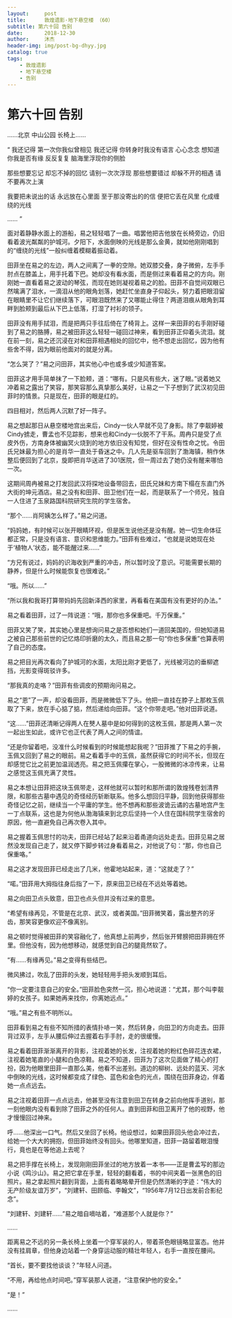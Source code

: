 ```yaml
---
layout:     post
title:      敦煌遗影·地下悬空楼 （60）
subtitle: 第六十回 告别
date:       2018-12-30
author:     沐杰
header-img: img/post-bg-dhyy.jpg
catalog: true
tags:
    - 敦煌遗影
    - 地下悬空楼
    - 告别
---
```

# 第六十回 告别

……北京 中山公园 长椅上……

“
我还记得
第一次你我似曾相见
我还记得
你转身时我没有语言
心心念念
想知道你我是否有缘
反反复复
脑海里浮现你的侧脸

那些想要忘记
却忘不掉的回忆
请别一次次浮现
那些想要错过
却躲不开的相遇
请不要再次上演

我要把未说出的话
永远放在心里面
至于那没寄出的的信
便把它丢在风里
化成缠绕的光线

……
”

面对着静静水面上的游船，易之轻轻唱了一曲。唱罢他把吉他放在长椅旁边，仍旧看着波光粼粼的护城河。夕阳下，水面倒映的光线是那么金黄，就如他刚刚唱到的“缠绕的光线”一般纠缠着模糊着振动着。

田菲坐在易之的左边，两人之间离了一拳的空隙。她双膝交叠，身子微俯，左手手肘点在膝盖上，用手托着下巴。她却没有看水面，而是侧过来看着易之的方向。刚刚她一直看着易之波动的琴弦，而现在她则凝视着易之的脸。田菲不自觉间双眼已然噙满了泪水，一滴泪从他的眼角划落，她赶忙坐直身子仰起头，努力着把眼泪留在眼睛里不让它们继续落下，可眼泪既然来了又哪能止得住？两道泪痕从眼角到耳畔到脸颊到最后从下巴上低落，打湿了衬衫的领子。

田菲没有用手拭泪，而是把两只手往后倚在了椅背上。这样一来田菲的右手刚好碰到了易之的胳膊，易之被田菲这么轻轻一碰回过神来，看到田菲正仰着头流泪。就在前一刻，易之还沉浸在对和田菲相遇相处的回忆中，他不想走出回忆，因为他有些舍不得，因为眼前他面对的就是分离。

“怎么哭了？”易之问田菲，其实他心中也或多或少知道答案。

田菲这才用手简单抹了一下脸颊，道：“哪有。只是风有些大，迷了眼。”说着她又冲着易之露出了笑容，那笑容那么真挚那么美好，让易之一下子想到了武汉初见田菲时的情景。只是现在，田菲的眼是红的。

四目相对，然后两人沉默了好一阵子。

易之想起那日从悬空楼地宫出来后，Cindy一伙人早就不见了身影。除了李靓婷被Cindy掳走，曹孟也不见踪影，想来也和Cindy一伙脱不了干系。周冉只是受了点皮外伤，方南身体被幽冥火烧到的地方依旧没有知觉，但好在没有性命之忧。令田氏兄妹最为担心的是肖华一直处于昏迷之中。几人先是驱车回到了渤海镇，稍作休整后便回到了北京，旋即把肖华送进了301医院，但一周过去了她仍没有醒来哪怕一次。

这期间周冉被易之打发回武汉将探地设备带回去，田氏兄妹和方南下榻在东直门外大街的坤元酒店。易之没有和田菲、田卫他们在一起，而是联系了一个师兄，独自一人住进了玉泉路国科院研究生院的学生宿舍。

“那个……肖阿姨怎么样了。”易之问道。

“妈妈她，有时候可以张开眼睛环视，但是医生说他还是没有醒。她一切生命体征都正常，只是没有语言、意识和思维能力。”田菲有些难过，“也就是说她现在处于‘植物人’状态，能不能醒过来……”

“方兄有说过，妈妈的识海收到严重的冲击，所以暂时没了意识。可能需要长期的静养，但是什么时候能恢复也很难说。”

“哦。所以……”

“所以我和我哥打算带妈妈先回新泽西的家里，再看看在美国有没有更好的办法。”

易之看着田菲，过了一阵说道：“哦，那你也多保重吧。千万保重。”

田菲又笑了笑，其实她心里是想询问易之是否想和她们一道回美国的，但她知道易之被自己那些前世的记忆烙印折磨的太久，而且易之那一句“你也多保重”也算表明了自己的态度。

易之把目光再次看向了护城河的水面，太阳比刚才更低了，光线被河边的垂柳遮挡，光影变得斑驳许多。

“那我真的走咯？”田菲有些调皮的预期询问易之。

易之“恩”了一声，却没看田菲，而是微微低下了头。他把一直挂在脖子上那枚玉佩取了下来，放在手心掂了掂，然后递给向田菲。“这个你带走吧。”他对田菲说道。

“这……”田菲还清晰记得两人在僰人墓中是如何得到的这枚玉佩，那是两人第一次一起出生如此，或许它也正代表了两人之间的情谊。

“还是你留着吧，没准什么时候看到的时候能想起我呢？”田菲推了下易之的手腕，玉佩又回到了易之的眼前。易之看着手中的玉佩，虽然获得它的时间不长，但现在却感觉它比之前更加温润透亮。易之把玉佩攥在掌心，一股微微的冰凉传来，让易之感觉这玉佩充满了灵性。

易之本想让田菲把这块玉佩带走，这样他就可以暂时和那所谓的敦煌残卷划清界限，和那些古墓中遇见的奇怪经历斩断联系。他多么想回归平静，回到他获得那些奇怪记忆之前，继续当一个平庸的学生。他不想再和那些波诡云谲的古墓地宫产生一丁点联系，这也是为何他从渤海镇来到北京后坚持一个人住在国科院学生宿舍的原因，他一直避免自己再次卷入其中。

易之握着玉佩思忖的功夫，田菲已经站了起来沿着甬道向远处走去。田菲见易之居然没发现自己走了，就又停下脚步转过身看着易之，对他说了句：“那，你也自己保重咯。”

易之这才发现田菲已经走出了几米，他霍地站起来，道：“这就走了？”

“喏。”田菲用大拇指往身后指了一下，原来田卫已经在不远处等着她。

易之向田卫点头致意，田卫也点头但并没有过来的意思。

“希望有缘再见，不管是在北京、武汉，或者美国。”田菲微笑着，露出整齐的牙齿，那笑容更像欢迎不像离别。

易之顿时觉得被田菲的笑容融化了，他真想上前两步，然后张开臂膀把田菲拥在怀里。但他没有，因为他想移动，就感觉到自己的腿竟然软了。

“有……有缘再见。”易之变得有些结巴。

微风拂过，吹乱了田菲的头发，她轻轻用手把头发顺到耳后。

“你一定要注意自己的安全。”田菲脸色突然一沉，担心地说道：“尤其，那个叫李靓婷的女孩子。如果她再来找你，你离她远点。”

“哦。”易之有些不明所以。

田菲看到易之有些不知所措的表情扑哧一笑，然后转身，向田卫的方向走去。田菲背过双手，左手从腰后伸过去握着右手手肘，走的很缓慢。

易之看着田菲渐渐离开的背影，注视着她的长发，注视着她的粉红色碎花连衣裙，注视着她笔直的小腿和白色凉鞋。易之不知道，田菲为了这次见面做了精心的打扮，因为他眼里田菲一直那么美，他看不出差别。道边的柳树、远处的蓝天、河水中倒映的光线，这时候都变成了绿色、蓝色和金色的光点，围绕在田菲身边，伴着她一点点远去。

易之注视着田菲一点点远去，他甚至没有注意到田卫在转身之前向他挥手道别，那一刻他眼内没有看到除了田菲之外的任何人。直到田菲和田卫离开了他的视野，他才慢慢回过神来。

呼……他深出一口气。然后又坐回了长椅。他设想过，如果田菲回头他会冲过去，给她一个大大的拥抱，但田菲始终没有回头。他哪里知道，田菲一路留着眼泪慢行，竟也是在等他追上去呢？

易之把手撑在长椅上，发现刚刚田菲坐过的地方放着一本书——正是曹孟写的那边小说《鸣沙山》。易之把它拿在手里，轻轻的翻看着，书的中间夹着一张黑色的旧照片。易之拿起照片翻到背面，上面有着略略晕开但是仍然清晰的字迹：“伟大的无产阶级友谊万岁”，“刘建轩、田顾临、李翰文”，“1956年7月12日出发前合影纪念”。

“刘建轩、刘建轩……”易之暗自嘀咕着，“难道那个人就是你？”

……

距离易之不远的另一条长椅上坐着一个穿军装的人，带着茶色眼镜略显富态。他并没有挂肩章，但他身边站着一个身穿运动服的精壮年轻人，右手一直按在腰间。

“首长，要不要找他谈谈？”年轻人问道。

“不用，再给他点时间吧。”穿军装那人说道，“注意保护他的安全。”

“是！”

……


